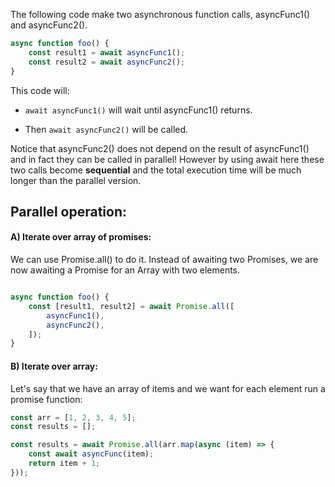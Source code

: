 The following code make two asynchronous function calls, asyncFunc1() and asyncFunc2().

```js
async function foo() {
    const result1 = await asyncFunc1();
    const result2 = await asyncFunc2();
}
```

This code will:

- `await asyncFunc1()` will wait until asyncFunc1() returns.

- Then `await asyncFunc2()` will be called.


Notice that asyncFunc2() does not depend on the result of asyncFunc1() and in fact they can be called in parallel!  However by using await here these two calls become **sequential** and the total execution time will be much longer than the parallel version.

## Parallel operation:

#### A) Iterate over array of promises:

We can use Promise.all() to do it. Instead of awaiting two Promises, we are now awaiting a Promise for an Array with two elements.

```js

async function foo() {
    const [result1, result2] = await Promise.all([
        asyncFunc1(),
        asyncFunc2(),
    ]);
}
```

#### B) Iterate over array:

Let's say that we have an array of items and we want for each element run a promise function:

```js
const arr = [1, 2, 3, 4, 5];
const results = [];

const results = await Promise.all(arr.map(async (item) => {
    const await asyncFunc(item);
    return item + 1;
}));
```